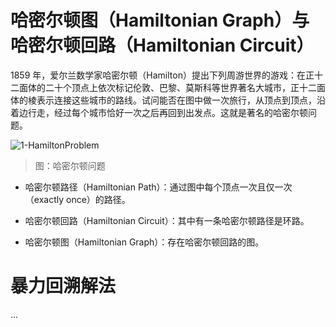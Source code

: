 # 哈密尔顿图（Hamiltonian Graph）与哈密尔顿回路（Hamiltonian Circuit）

1859 年，爱尔兰数学家哈密尔顿（Hamilton）提出下列周游世界的游戏：在正十二面体的二十个顶点上依次标记伦敦、巴黎、莫斯科等世界著名大城市，正十二面体的棱表示连接这些城市的路线。试问能否在图中做一次旅行，从顶点到顶点，沿着边行走，经过每个城市恰好一次之后再回到出发点。这就是著名的哈密尔顿问题。

![1-HamiltonProblem][1-HamiltonProblem]

> 图：哈密尔顿问题

- 哈密尔顿路径（Hamiltonian Path）：通过图中每个顶点一次且仅一次（exactly once）的路径。

- 哈密尔顿回路（Hamiltonian Circuit）：其中有一条哈密尔顿路径是环路。

- 哈密尔顿图（Hamiltonian Graph）：存在哈密尔顿回路的图。

# 暴力回溯解法

...

[1-HamiltonProblem]: ../../images/DataStructuresAndAlgorithms-GraphHamiltonianCycleAndPath-1-HamiltonProblem.png

<!-- EOF -->